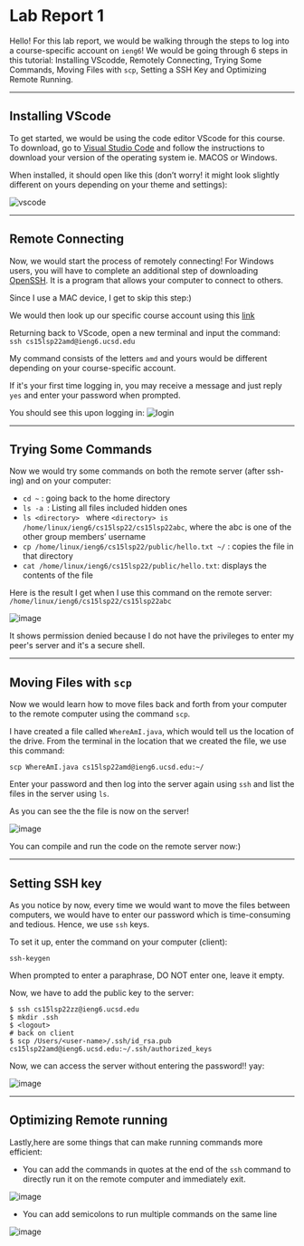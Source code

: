 # Lab Report 1

Hello! For this lab report, we would be walking through the
steps to log into a course-specific account on `ieng6`!
We would be going through 6 steps in this tutorial:
Installing VScodde, Remotely Connecting, Trying Some
Commands, Moving Files with `scp`, Setting a SSH Key and 
Optimizing Remote Running.

***

## Installing VScode
To get started, we would be using the code editor VScode for this course. To download, go to [Visual Studio Code](https://code.visualstudio.com/) and follow the instructions to download your version of the operating system ie. MACOS or Windows. 

When installed, it should open like this (don’t worry! it might look slightly different on yours depending on your theme and settings): 

![vscode](https://user-images.githubusercontent.com/103202818/162368933-9fffeeaa-aee7-49f0-a179-6e7fbf771928.png) 

***

## Remote Connecting

Now, we would start the process of remotely connecting! 
For Windows users, you will have to complete an additional step of downloading [OpenSSH](https://docs.microsoft.com/en-us/windows-server/administration/openssh/openssh_install_firstuse). It is a program that allows your computer to connect to others.

Since I use a MAC device, I get to skip this step:) 

We would then look up our specific course account using this [link](https://sdacs.ucsd.edu/~icc/index.php) 

Returning back to VScode, open a new terminal and input the command: 
`ssh cs15lsp22amd@ieng6.ucsd.edu`

My command consists of the letters `amd` and yours would be different depending on your course-specific account. 

If it's your first time logging in, you may receive a message and just reply `yes` and enter your password when prompted. 

You should see this upon logging in: 
![login](https://user-images.githubusercontent.com/103202818/162369536-7f82dbf3-2ebd-480d-b333-137cda15713b.png)

***
## Trying Some Commands
Now we would try some commands on both the remote server (after ssh-ing) and on your computer: 
* `cd ~` : going back to the home directory
* `ls -a `: Listing all files included hidden ones
* `ls <directory> ` where `<directory> is /home/linux/ieng6/cs15lsp22/cs15lsp22abc`, where the abc is one of the other group members’ username
* `cp /home/linux/ieng6/cs15lsp22/public/hello.txt ~/` : copies the file in that directory
* `cat /home/linux/ieng6/cs15lsp22/public/hello.txt`: displays the contents of the file 

Here is the result I get when I use this command on the remote server: `/home/linux/ieng6/cs15lsp22/cs15lsp22abc`

![image](https://user-images.githubusercontent.com/103202818/162370194-57d29910-111c-48e9-aa65-bdf00f99eb8f.png)

It shows permission denied because I do not have the privileges to enter my peer's server and it's a secure shell.

***
## Moving Files with `scp`

Now we would learn how to move files back and forth from your computer to the remote computer using the command `scp`. 

I have created a file called `WhereAmI.java`, which would tell us the location of the drive. From the terminal in the location that we created the file, we use this command: 

`scp WhereAmI.java cs15lsp22amd@ieng6.ucsd.edu:~/`

Enter your password and then log into the server again using `ssh` and list the files in the server using `ls`. 

As you can see the the file is now on the server!

![image](https://user-images.githubusercontent.com/103202818/162370871-593c722a-b10d-4eb6-9490-7dae991ad355.png)

You can compile and run the code on the remote server now:)

***
## Setting SSH key
As you notice by now, every time we would want to move the files between computers, we would have to enter our password which is time-consuming and tedious. Hence, we use `ssh` keys. 

To set it up, enter the command on your computer (client):

`ssh-keygen`

When prompted to enter a paraphrase, DO NOT enter one, leave it empty. 

Now, we have to add the public key to the server:

`$ ssh cs15lsp22zz@ieng6.ucsd.edu`\
`$ mkdir .ssh`\
`$ <logout>`\
`# back on client`\
`$ scp /Users/<user-name>/.ssh/id_rsa.pub cs15lsp22amd@ieng6.ucsd.edu:~/.ssh/authorized_keys`

Now, we can access the server without entering the password!! yay: 

![image](https://user-images.githubusercontent.com/103202818/162371418-bdfdf5cd-0084-4b09-8584-a2a9e3cf69c7.png)

***
## Optimizing Remote running

Lastly,here are some things that can make running commands more efficient: 

* You can add the commands in quotes at the end of the `ssh` command to directly run it on the remote computer and immediately exit. 

![image](https://user-images.githubusercontent.com/103202818/162371714-09e51cf1-71d3-4c10-b128-004212aef894.png)

* You can add semicolons to run multiple commands on the same line

![image](https://user-images.githubusercontent.com/103202818/162371946-c8fb7c6e-d796-4e28-96b1-8f7a3c79b624.png)






















